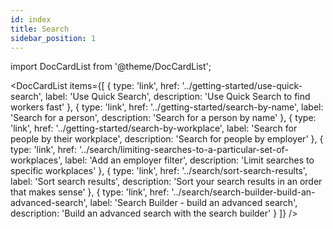 ```yaml
---
id: index
title: Search
sidebar_position: 1
---
```


import DocCardList from '@theme/DocCardList';

<DocCardList items={[
  {
    type: 'link',
    href: '../getting-started/use-quick-search',
    label: 'Use Quick Search',
    description: 'Use Quick Search to find workers fast'
  },
  {
    type: 'link',
    href: '../getting-started/search-by-name',
    label: 'Search for a person',
    description: 'Search for a person by name'
  },
  {
    type: 'link',
    href: '../getting-started/search-by-workplace',
    label: 'Search for people by their workplace',
    description: 'Search for people by employer'
  },
  {
    type: 'link',
    href: '../search/limiting-searches-to-a-particular-set-of-workplaces',
    label: 'Add an employer filter',
    description: 'Limit searches to specific workplaces'
  },
  {
    type: 'link',
    href: '../search/sort-search-results',
    label: 'Sort search results',
    description: 'Sort your search results in an order that makes sense'
  },
  {
    type: 'link',
    href: '../search/search-builder-build-an-advanced-search',
    label: 'Search Builder - build an advanced search',
    description: 'Build an advanced search with the search builder'
  }
]} />
